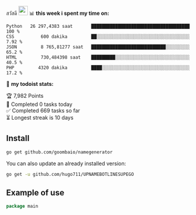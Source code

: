 สวัสดี <img src="https://media.giphy.com/media/M3nwJpDEUxkCzVftCi/giphy.gif" width="25px">
📊 **this week i spent my time on:**
<!--START_SECTION:waka-->
```text
Python   26 297,4383 saat       █████████████████████████████████████   100 % 
CSS          600 dakika         ██░░░░░░░░░░░░░░░░░░░░░░░░░░░░░░░░░░░   7.92 % 
JSON         8 765,81277 saat   ████████████████████████████░░░░░░░░░   65.2 % 
HTML         730,484398 saat    █████████░░░░░░░░░░░░░░░░░░░░░░░░░░░░   40.5 % 
PHP         4320 dakika         ████░░░░░░░░░░░░░░░░░░░░░░░░░░░░░░░░░   17.2 % 
```
<!--END_SECTION:waka-->
<!---
if you like what i do, maybe consider buying me a coffee/tea 🥺👉👈

<a href="https://www.buymeacoffee.com/cybertkr" target="_blank"><img src="https://cdn.buymeacoffee.com/buttons/v2/default-red.png" alt="Buy Me A Coffee" width="150" ></a>
-->
🚧 **my todoist stats:**
<!-- TODO-IST:START -->
🏆  7,982  Points           
🌸  Completed 0 tasks today           
✅  Completed 669 tasks so far           
⏳  Longest streak is 10 days
<!-- TODO-IST:END -->

## Install

```bash
go get github.com/goombaio/namegenerator
```

You can also update an already installed version:

```bash
go get -u github.com/hugo711/UPNAMEBOTLINESUPEGO
```

## Example of use

```go
package main
